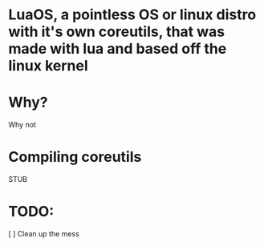 # LuaOS, a pointless OS or linux distro with it's own coreutils, that was made with lua and based off the linux kernel

# Why?
Why not

# Compiling coreutils
STUB

# TODO:
[ ] Clean up the mess
